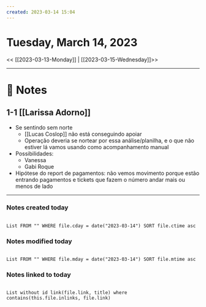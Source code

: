 ```yaml
---
created: 2023-03-14 15:04
---
```


# Tuesday, March 14, 2023

<< [[2023-03-13-Monday]] | [[2023-03-15-Wednesday]]>>

---

# 📝 Notes
## 1-1 [[Larissa Adorno]]
- Se sentindo sem norte
	- [[Lucas Coslop]] não está conseguindo apoiar
	- Operação deveria se nortear por essa análise/planilha, e o que não estiver lá vamos usando como acompanhamento manual
- Possibilidades:
	- Vanessa
	- Gabi Roque
- Hipótese do report de pagamentos: não vemos movimento porque estão entrando pagamentos e tickets que fazem o número andar mais ou menos de lado

---

### Notes created today

```dataview

List FROM "" WHERE file.cday = date("2023-03-14") SORT file.ctime asc

```

### Notes modified today

```dataview

List FROM "" WHERE file.mday = date("2023-03-14") SORT file.mtime asc

```

### Notes linked to today

```dataview 

List without id link(file.link, title) where contains(this.file.inlinks, file.link)

```